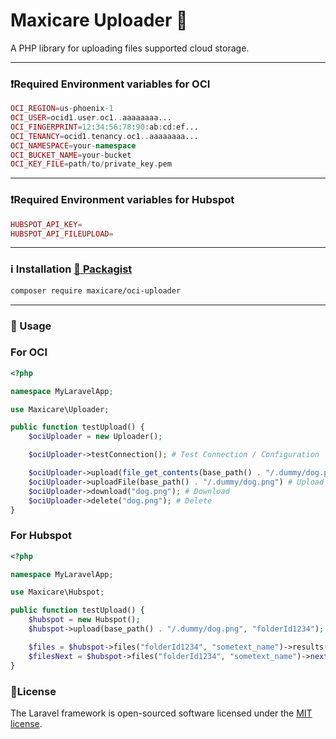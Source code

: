 # Maxicare Uploader 🚀

A PHP library for uploading files supported cloud storage.


---

### ❗Required Environment variables for OCI

```php
OCI_REGION=us-phoenix-1
OCI_USER=ocid1.user.oc1..aaaaaaaa...
OCI_FINGERPRINT=12:34:56:78:90:ab:cd:ef...
OCI_TENANCY=ocid1.tenancy.oc1..aaaaaaaa...
OCI_NAMESPACE=your-namespace
OCI_BUCKET_NAME=your-bucket
OCI_KEY_FILE=path/to/private_key.pem
```

---

### ❗Required Environment variables for Hubspot

```php
HUBSPOT_API_KEY=
HUBSPOT_API_FILEUPLOAD=
```
---
### ℹ️ Installation [🔗 Packagist](https://packagist.org/packages/maxicare/uploader)
```bash
composer require maxicare/oci-uploader
```

---


### 🚀 Usage

### For OCI
```php
<?php

namespace MyLaravelApp;

use Maxicare\Uploader;

public function testUpload() {
    $ociUploader = new Uploader();

    $ociUploader->testConnection(); # Test Connection / Configuration

    $ociUploader->upload(file_get_contents(base_path() . "/.dummy/dog.png"), "dog.png"); # Upload using contents to OCI
    $ociUploader->uploadFile(base_path() . "/.dummy/dog.png") # Upload object to OCI
    $ociUploader->download("dog.png"); # Download
    $ociUploader->delete("dog.png"); # Delete
}

```

### For Hubspot
```php
<?php

namespace MyLaravelApp;

use Maxicare\Hubspot;

public function testUpload() {
    $hubspot = new Hubspot();
    $hubspot->upload(base_path() . "/.dummy/dog.png", "folderId1234"); # Upload using contents to OCI

    $files = $hubspot->files("folderId1234", "sometext_name")->results();
    $filesNext = $hubspot->files("folderId1234", "sometext_name")->next()->results();
}

```

### 📝License

The Laravel framework is open-sourced software licensed under the [MIT license](https://opensource.org/licenses/MIT).